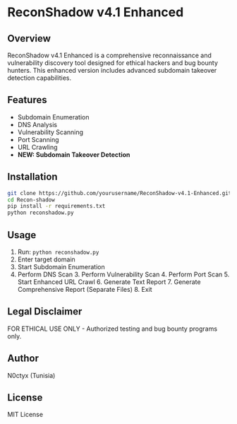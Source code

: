 ﻿# ReconShadow v4.1 Enhanced

## Overview
ReconShadow v4.1 Enhanced is a comprehensive reconnaissance and vulnerability discovery tool designed for ethical hackers and bug bounty hunters. This enhanced version includes advanced subdomain takeover detection capabilities.

## Features
- Subdomain Enumeration
- DNS Analysis  
- Vulnerability Scanning
- Port Scanning
- URL Crawling
- **NEW: Subdomain Takeover Detection**

## Installation
```bash
git clone https://github.com/yourusername/ReconShadow-v4.1-Enhanced.git
cd Recon-shadow
pip install -r requirements.txt
python reconshadow.py
```

## Usage
1. Run: `python reconshadow.py`
2. Enter target domain
1. Start Subdomain Enumeration
2. Perform DNS Scan                                                                                                                                                 3. Perform Vulnerability Scan                                                                                                                                       4. Perform Port Scan                                                                                                                                                5. Start Enhanced URL Crawl                                                                                                                                         6. Generate Text Report                                                                                                                                             7. Generate Comprehensive Report (Separate Files)                                                                                                                   8. Exit                                        


## Legal Disclaimer
FOR ETHICAL USE ONLY - Authorized testing and bug bounty programs only.

## Author
N0ctyx (Tunisia) 

## License
MIT License

